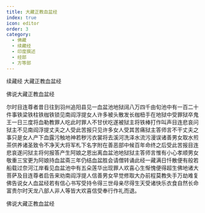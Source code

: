 ```yaml
---
title: 大藏正教血盆经
index: true
icon: editor
order: 3
category:
  - 佛藏
  - 续藏经
  - 印度撰述
  - 经部
  - 方等部
---
```


续藏经   大藏正教血盆经  

佛说大藏正教血盆经  

尔时目连尊者昔日往到羽州追阳县见一血盆池地狱阔八万四千由旬池中有一百二十件事铁梁铁柱铁枷铁锁见南阎浮提女人许多被头散发长枷杻手在地狱中受罪狱卒鬼王一日三度将血勒教罪人吃此时罪人不甘伏吃遂被狱主将铁棒打作叫声目连悲哀问狱主不见南阎浮提丈夫之人受此苦报只见许多女人受其苦痛狱主答师言不干丈夫之事只是女人产下血露污触地神若秽污衣裳将去溪河洗泽水流污漫误诸善男女取水煎茶供养诸圣致令不净天大将军札下名字附在善恶部中候百年命终之后受此苦报目连悲哀遂问狱主将何报答产生阿娘之恩出离血盆池地狱狱主答师言惟有小心孝顺男女敬重三宝更为阿娘持血盆斋三年仍结血盆胜会请僧转诵此经一藏满日忏散便有般若船载过奈河江岸看见血盆池中有五朵莲华出现罪人欢喜心生惭愧便得超生佛地诸大菩萨及目连尊者启告来劝南阎浮提人信善男女早觉修取大办前程莫教失手万劫难复佛告说女人血盆经若有信心书写受持令得三世母亲尽得生天受诸快乐衣食自然长命富贵尔时天龙八部人非人等皆大欢喜信受奉行作礼而退。  

佛说大藏正教血盆经  
